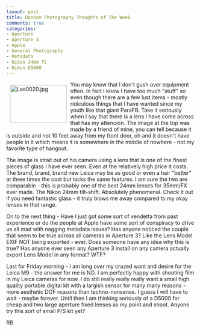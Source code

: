 ```yaml
---
layout: post
title: Random Photography Thoughts of The Week
comments: true
categories:
- Aperture
- Aperture 3
- Apple
- General Photography
- Metadata
- Nikon 24mm TS
- Nikon D5000
---
```

<a rel="lightbox" href="/wp-content/uploads/2010/07/Les0020.jpg"><img title="Les0020.jpg" src="/wp-content/uploads/2010/07/.thumbs/.Les0020.jpg" border="0" alt="Les0020.jpg" hspace="10" vspace="10" width="150" height="100" align="left" /></a>You may know that I don't gush over equipment often. In fact I know I have too much "stuff" so even though there are a few lust items - mostly ridiculous things that I have wanted since my youth like that giant ParaFB. Take it seriously when I say that there is a lens I have come across that has my attencion. The image at the top was made by a friend of mine, you can tell because it is outside and not 10 feet away from my front door, oh and it doesn't have people in it which means it is somewhere in the middle of nowhere - not my favorite type of hangout.

The image is strait out of his camera using a lens that is one of the finest pieces of glass I have ever seen. Even at the relatively high price it costs. The brand, brand, brand new Leica may be as good or even a hair "better" at three times the cost but lacks the same features. I am sure the two are comparable - this is probably one of the best 24mm lenses for 35mm/FX ever made. The Nikon 24mm tilt-shift. Absolutely phenomenal. Check it out if you need fantastic glass - it truly blows me away compared to my okay lenses in that range.

On to the next thing - Have I just got some sort of vendetta from past experience or do the people at Apple have some sort of conspiracy to drive us all mad with nagging metadata issues? Has anyone noticed the couple that seem to be true across all cameras in Aperture 3? Like the Lens Model EXIF NOT being exported - ever. Does someone have any idea why this is true? Has anyone ever seen any Aperture 3 install on any camera actually export Lens Model in any format? WTF?

Last for Friday morning - I am long over my crazed want and desire for the Leica M9 - the answer for me is NO. I am perfectly happy with shooting film in my Leica cameras for now. I do still really really really want a small high quality portable digital kit with a largish sensor for many many reasons - more aesthetic DOF reasons than techno-nonsense. I guess I will have to wait - maybe forever. Until then I am thinking seriously of a D5000 for cheap and two large aperture fixed lenses as my point and shoot. Anyone try this sort of small P/S kit yet?

RB